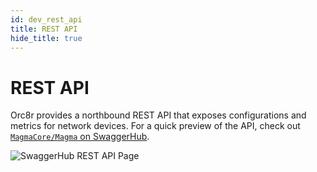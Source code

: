 ```yaml
---
id: dev_rest_api
title: REST API
hide_title: true
---
```


# REST API

Orc8r provides a northbound REST API that exposes configurations and metrics for network devices. For a quick preview of the API, check out [`MagmaCore/Magma` on SwaggerHub](https://app.swaggerhub.com/apis/MagmaCore/Magma/1.0.0).

![SwaggerHub REST API Page](assets/orc8r/swaggerhub-rest-api.png)
